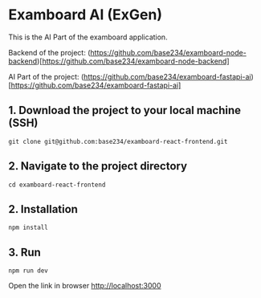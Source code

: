 # Examboard AI (ExGen)

This is the AI Part of the examboard application.

Backend of the project: (https://github.com/base234/examboard-node-backend)[https://github.com/base234/examboard-node-backend]

AI Part of the project: (https://github.com/base234/examboard-fastapi-ai)[https://github.com/base234/examboard-fastapi-ai]

## 1. Download the project to your local machine (SSH)
```
git clone git@github.com:base234/examboard-react-frontend.git
```

## 2. Navigate to the project directory
```
cd examboard-react-frontend
```

## 2. Installation

```
npm install
```

## 3. Run

```
npm run dev
```


Open the link in browser [http://localhost:3000](http://localhost:3000)
